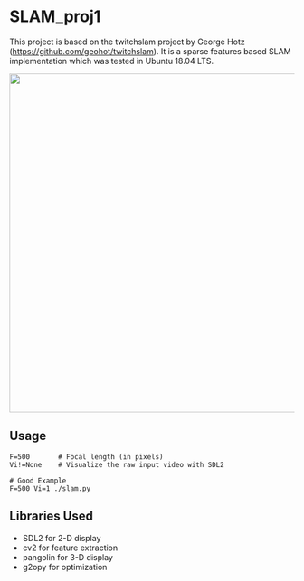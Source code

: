 # SLAM_proj1
This project is based on the twitchslam project by George Hotz (https://github.com/geohot/twitchslam).
It is a sparse features based SLAM implementation which was tested in Ubuntu 18.04 LTS.

<img width=600px src="https://raw.githubusercontent.com/alfjesus3/SLAM_proj1/master/slam1.png" />

Usage
-----
```
F=500		# Focal length (in pixels)
Vi!=None	# Visualize the raw input video with SDL2	

# Good Example
F=500 Vi=1 ./slam.py 

```

Libraries Used
-----

* SDL2 for 2-D display
* cv2 for feature extraction
* pangolin for 3-D display
* g2opy for optimization


